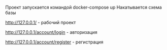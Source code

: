 Проект запускается командой docker-compose up
Накатывается схема базы

http://127.0.0.1/ - рабочий проект

http://127.0.0.1/account/login - авторизация

http://127.0.0.1/account/register - регистрация